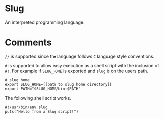 Slug
===

An interpreted programming language.

Comments
===

`//` is supported since the language follows `C` language style conventions.

`#` is supported to allow easy execution as a shell script with the inclusion of `#!`.  For example 
if `SLUG_HOME` is exported and `slug` is on the users path. 

```shell
# slug home
export SLUG_HOME=[[path to slug home directory]]
export PATH="$SLUG_HOME/bin:$PATH"
```

The following shell script works.

```shell
#!/usr/bin/env slug
puts("Hello from a Slug script!")
```
